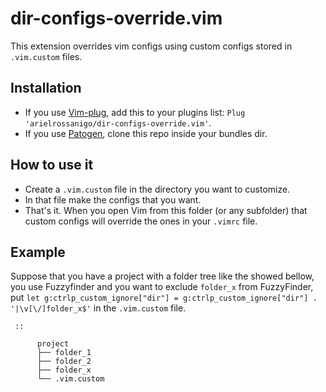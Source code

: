 dir-configs-override.vim
========================

This extension overrides vim configs using custom configs stored in ``.vim.custom`` files.

Installation
------------

* If you use [Vim-plug](https://github.com/junegunn/vim-plug), add this to your plugins list: ``Plug 'arielrossanigo/dir-configs-override.vim'``.
* If you use [Patogen](https://github.com/tpope/vim-pathogen), clone this repo inside your bundles dir.

How to use it
-------------

* Create a `.vim.custom` file in the directory you want to customize.
* In that file make the configs that you want.
* That's it. When you open Vim from this folder (or any subfolder) that custom configs will override the ones in your `.vimrc` file.

Example
-------

Suppose that you have a project with a folder tree like the showed bellow, you use Fuzzyfinder and you want to exclude ``folder_x`` from FuzzyFinder, put ``let g:ctrlp_custom_ignore["dir"] = g:ctrlp_custom_ignore["dir"] . '|\v[\/]folder_x$'`` in the ``.vim.custom`` file.

     ::

          project
          ├── folder_1
          ├── folder_2
          ├── folder_x
          └── .vim.custom
